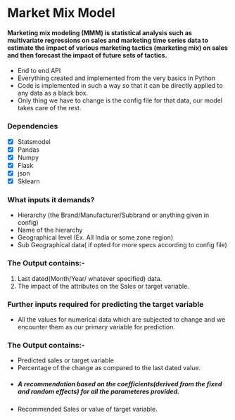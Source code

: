 # Market Mix Model 

#### Marketing mix modeling (MMM) is statistical analysis such as multivariate regressions on sales and marketing time series data to estimate the impact of various marketing tactics (marketing mix) on sales and then forecast the impact of future sets of tactics.
- End to end API
- Everything created and implemented from the very basics in Python 
- Code is implemented in such a way so that it can be directly applied to any data as a black box.
- Only thing we have to change is the config file for that data, our model takes care of the rest.

### Dependencies
- [x] Statsmodel
- [x] Pandas
- [x] Numpy 
- [x] Flask
- [x] json
- [x] Sklearn

### What inputs it demands?
- Hierarchy (the Brand/Manufacturer/Subbrand or anything given in config)
- Name of the hierarchy
- Geographical level (Ex. All India or some zone region)
- Sub Geographical data( if opted for more specs according to config file)

### The Output contains:-
1. Last dated(Month/Year/ whatever specified) data.
2. The impact of the attributes on the Sales or target variable.

### Further inputs required for predicting the target variable
- All the values for numerical data which are subjected to change and we encounter them as our primary variable for prediction.

### The Output contains:-
- Predicted sales or target variable
- Percentage of the change as compared to the last dated value.
- ##### A recommendation based on the coefficients(derived from the fixed and random effects) for all the parameteres provided.
- Recommended Sales or value of target variable.

